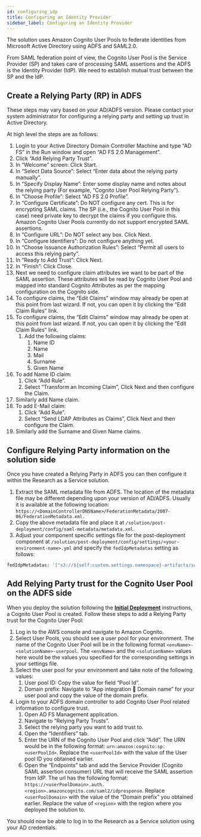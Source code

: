```yaml
---
id: configuring_idp
title: Configuring an Identity Provider
sidebar_label: Configuring an Identity Provider
---
```


The solution uses Amazon Cognito User Pools to federate identities from Microsoft Active Directory using ADFS and SAML2.0.

From SAML federation point of view, the Cognito User Pool is the Service Provider (SP) and takes care of processing SAML assertions and the ADFS is the Identity Provider (IdP). We need to establish mutual trust between the SP and the IdP.

## Create a Relying Party (RP) in ADFS

These steps may vary based on your AD/ADFS version. Please contact your system administrator for configuring a relying party and setting up trust in Active Directory.

At high level the steps are as follows:

1. Login to your Active Directory Domain Controller Machine and type “AD FS” in the Run window and open “AD FS 2.0 Management”.
2. Click “Add Relying Party Trust”.
3. In “Welcome” screen: Click Start.
4. In “Select Data Source”: Select “Enter data about the relying party manually”.
5. In “Specify Display Name”: Enter some display name and notes about the relying party (For example, “Cognito User Pool Relying Party”).
6. In “Choose Profile”: Select “AD FS 2.0 Profile”.
7. In “Configure Certificate”: Do NOT configure any cert. This is for encrypting SAML claims. The SP (i.e., the Cognito User Pool in this case) need private key to decrypt the claims if you configure this. Amazon Cognito User Pools currently do not support encrypted SAML assertions.
8. In “Configure URL”: Do NOT select any box. Click Next.
9. In “Configure Identifiers”: Do not configure anything yet.
10. In “Choose Issuance Authorization Rules”: Select “Permit all users to access this relying party”.
11. In “Ready to Add Trust”: Click Next.
12. In “Finish”: Click Close.
13. Next we need to configure claim attributes we want to be part of the SAML assertion. These attributes will be read by Cognito User Pool and mapped into standard Cognito Attributes as per the mapping configuration on the Cognito side.
14. To configure claims, the “Edit Claims” window may already be open at this point from last wizard. If not, you can open it by clicking the “Edit Claim Rules” link.
15. To configure claims, the “Edit Claims” window may already be open at this point from last wizard. If not, you can open it by clicking the “Edit Claim Rules” link.
    1. Add the following claims:
       1. Name ID
       2. Name
       3. Mail
       4. Surname
       5. Given Name
16. To add Name ID claim:
    1. Click “Add Rule”.
    2. Select “Transform an Incoming Claim”, Click Next and then configure the Claim.
17. Similarly add Name claim.
18. To add E-Mail claim:
    1. Click “Add Rule”.
    2. Select “Send LDAP Attributes as Claims”, Click Next and then configure the Claim.
19. Similarly add the Surname and Given Name claims.

## Configure Relying Party information on the solution side

Once you have created a Relying Party in ADFS you can then configure it within the Research as a Service solution.

1. Extract the SAML metadata file from ADFS. The location of the metadata file may be different depending upon your version of AD/ADFS. Usually it is available at the following location: `https://<DomainControllerDNSName>/FederationMetadata/2007-06/FederationMetadata.xml.`
2. Copy the above metadata file and place it at `/solution/post-deployment/config/saml-metadata/metadata.xml`.
3. Adjust your component specific settings file for the post-deployment component at `/solution/post-deployment/config/settings/<your-environment-name>.yml` and specify the `fedIdpMetadatas` setting as follows:

```bash
fedIdpMetadatas: '["s3://${self:custom.settings.namespace}-artifacts/saml-metadata/metadata.xml"]'
```

## Add Relying Party trust for the Cognito User Pool on the ADFS side

When you deploy the solution following the [**Initial Deployment**](../../deployment/index.md) instructions, a Cognito User Pool is created. Follow these steps to add a Relying Party trust for the Cognito User Pool:

1. Log in to the AWS console and navigate to Amazon Cognito.
2. Select User Pools, you should see a user pool for your environment. The name of the Cognito User Pool will be in the following format `<envName>-<solutionName>-userpool`. The `<envName>` and the `<solutionName>` values here would be the values you specified for the corresponding settings in your settings file.
3. Select the user pool for your environment and take note of the following values:
   1. User pool ID: Copy the value for field “Pool Id”.
   2. Domain prefix: Navigate to “App integration  Domain name” for your user pool and copy the value of the domain prefix.
4. Login to your ADFS domain controller to add Cognito User Pool related information to configure trust.
   1. Open AD FS Management application.
   2. Navigate to “Relying Party Trusts”.
   3. Select the relying party you want to add trust to.
   4. Open the “Identifiers” tab.
   5. Enter the URN of the Cognito User Pool and click “Add”. The URN would be in the following format: `urn:amazon:cognito:sp:<userPoolId>`. Replace the `<userPoolId>` with the value of the User pool ID you obtained earlier.
   6. Open the “Endpoints” tab and add the Service Provider (Cognito SAML assertion consumer) URL that will receive the SAML assertion from IdP. The url has the following format: `https://<userPoolDomain>.auth.<region>.amazoncognito.com/saml2/idpresponse`. Replace `<userPoolDomain>` with the value of the “Domain prefix” you obtained earlier. Replace the value of `<region>` with the region where you deployed the solution to.

You should now be able to log in to the Research as a Service solution using your AD credentials.

